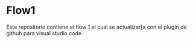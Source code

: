 # Flow1
Este repositorio contiene el flow 1 el cual se actualizar[a con el plugin de github para visual studio code
